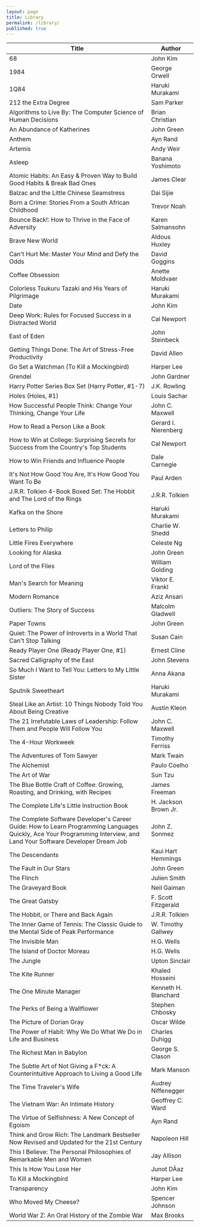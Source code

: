 ```yaml
---
layout: page
title: Library
permalink: /library/
published: true
---
```


|Title | Author|
|-|-|
|68 | John Kim
1984 | George Orwell
1Q84| Haruki Murakami
212 the Extra Degree | Sam Parker
Algorithms to Live By: The Computer Science of Human Decisions | Brian Christian
An Abundance of Katherines | John Green
Anthem | Ayn Rand
Artemis | Andy Weir
Asleep | Banana Yoshimoto
Atomic Habits: An Easy & Proven Way to Build Good Habits & Break Bad Ones | James Clear
Balzac and the Little Chinese Seamstress | Dai Sijie
Born a Crime: Stories From a South African Childhood | Trevor Noah
Bounce Back!: How to Thrive in the Face of Adversity | Karen Salmansohn
Brave New World | Aldous Huxley
Can't Hurt Me: Master Your Mind and Defy the Odds | David Goggins
Coffee Obsession | Anette Moldvaer
Colorless Tsukuru Tazaki and His Years of Pilgrimage | Haruki Murakami
Date | John   Kim
Deep Work: Rules for Focused Success in a Distracted World | Cal Newport
East of Eden | John Steinbeck
Getting Things Done: The Art of Stress-Free Productivity | David    Allen
Go Set a Watchman (To Kill a Mockingbird) | Harper Lee
Grendel | John Gardner
Harry Potter Series Box Set (Harry Potter, #1-7) | J.K. Rowling
Holes (Holes, #1) | Louis Sachar
How Successful People Think: Change Your Thinking, Change Your Life | John C. Maxwell
How to Read a Person Like a Book | Gerard I. Nierenberg
How to Win at College: Surprising Secrets for Success from the Country's Top Students | Cal Newport
How to Win Friends and Influence People | Dale Carnegie
It's Not How Good You Are, It's How Good You Want To Be | Paul Arden
J.R.R. Tolkien 4-Book Boxed Set: The Hobbit and The Lord of the Rings | J.R.R. Tolkien
Kafka on the Shore | Haruki Murakami
Letters to Philip | Charlie W. Shedd
Little Fires Everywhere | Celeste Ng
Looking for Alaska | John Green
Lord of the Flies | William Golding
Man's Search for Meaning | Viktor E. Frankl
Modern Romance | Aziz Ansari
Outliers: The Story of Success | Malcolm Gladwell
Paper Towns | John Green
Quiet: The Power of Introverts in a World That Can't Stop Talking | Susan Cain
Ready Player One (Ready Player One, #1) | Ernest Cline
Sacred Calligraphy of the East | John   Stevens
So Much I Want to Tell You: Letters to My Little Sister | Anna Akana
Sputnik Sweetheart | Haruki Murakami
Steal Like an Artist: 10 Things Nobody Told You About Being Creative | Austin Kleon
The 21 Irrefutable Laws of Leadership: Follow Them and People Will Follow You | John C. Maxwell
The 4-Hour Workweek | Timothy Ferriss
The Adventures of Tom Sawyer | Mark Twain
The Alchemist | Paulo Coelho
The Art of War | Sun Tzu
The Blue Bottle Craft of Coffee: Growing, Roasting, and Drinking, with Recipes | James Freeman
The Complete Life's Little Instruction Book | H. Jackson Brown Jr.
The Complete Software Developer's Career Guide: How to Learn Programming Languages Quickly, Ace Your Programming Interview, and Land Your Software Developer Dream Job | John Z. Sonmez
The Descendants | Kaui Hart Hemmings
The Fault in Our Stars | John Green
The Flinch | Julien Smith
The Graveyard Book | Neil Gaiman
The Great Gatsby | F. Scott Fitzgerald
The Hobbit, or There and Back Again | J.R.R. Tolkien
The Inner Game of Tennis: The Classic Guide to the Mental Side of Peak Performance | W. Timothy Gallwey
The Invisible Man | H.G. Wells
The Island of Doctor Moreau | H.G. Wells
The Jungle | Upton Sinclair
The Kite Runner | Khaled Hosseini
The One Minute Manager | Kenneth H. Blanchard
The Perks of Being a Wallflower | Stephen Chbosky
The Picture of Dorian Gray | Oscar Wilde
The Power of Habit: Why We Do What We Do in Life and Business | Charles Duhigg
The Richest Man in Babylon | George S. Clason
The Subtle Art of Not Giving a F*ck: A Counterintuitive Approach to Living a Good Life | Mark Manson
The Time Traveler's Wife | Audrey Niffenegger
The Vietnam War: An Intimate History | Geoffrey C. Ward
The Virtue of Selfishness: A New Concept of Egoism | Ayn Rand
Think and Grow Rich: The Landmark Bestseller Now Revised and Updated for the 21st Century | Napoleon Hill
This I Believe: The Personal Philosophies of Remarkable Men and Women | Jay Allison
This Is How You Lose Her | Junot DÃ­az
To Kill a Mockingbird | Harper Lee
Transparency | John Kim
Who Moved My Cheese? | Spencer Johnson
World War Z: An Oral History of the Zombie War | Max Brooks

